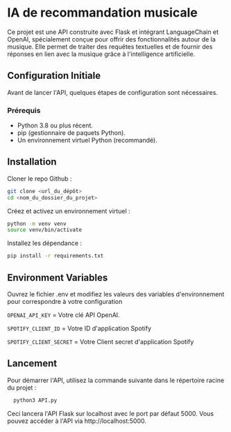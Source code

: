 
# IA de recommandation musicale
Ce projet est une API construite avec Flask et intégrant LanguageChain et OpenAI, spécialement conçue pour offrir des fonctionnalités autour de la musique. Elle permet de traiter des requêtes textuelles et de fournir des réponses en lien avec la musique grâce à l'intelligence artificielle.

## Configuration Initiale
Avant de lancer l'API, quelques étapes de configuration sont nécessaires.

### Prérequis
- Python 3.8 ou plus récent.
- pip (gestionnaire de paquets Python).
- Un environnement virtuel Python (recommandé).

## Installation

Cloner le repo Github :
```bash
git clone <url_du_dépôt>
cd <nom_du_dossier_du_projet>
```
Créez et activez un environnement virtuel :
```bash
python -m venv venv
source venv/bin/activate
```
Installez les dépendance :
```bash
pip install -r requirements.txt
```
    
## Environment Variables

Ouvrez le fichier .env et modifiez les valeurs des variables d'environnement pour correspondre à votre configuration

`OPENAI_API_KEY` = Votre clé API OpenAI.

`SPOTIFY_CLIENT_ID` = Votre ID d'application Spotify

`SPOTIFY_CLIENT_SECRET` = Votre Client secret d'application Spotify

## Lancement
Pour démarrer l'API, utilisez la commande suivante dans le répertoire racine du projet :
```bash
  python3 API.py
```

Ceci lancera l'API Flask sur localhost avec le port par défaut 5000. Vous pouvez accéder à l'API via http://localhost:5000.
